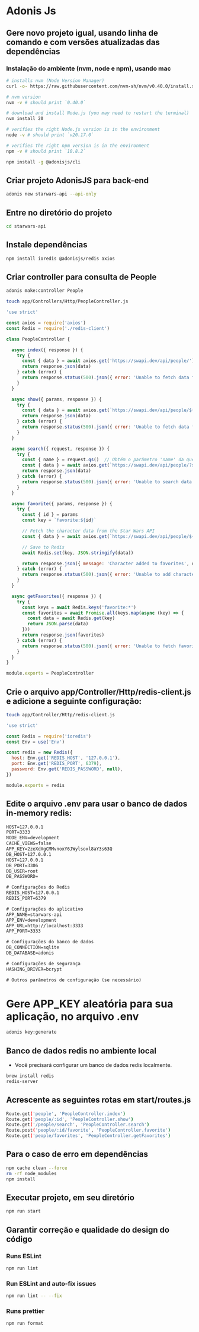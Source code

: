 # Adonis Js

## Gere novo projeto igual, usando linha de comando e com versões atualizadas das dependências

### Instalação do ambiente (nvm, node e npm), usando mac
```bash  
# installs nvm (Node Version Manager)
curl -o- https://raw.githubusercontent.com/nvm-sh/nvm/v0.40.0/install.sh | bash

# nvm version
nvm -v # should print `0.40.0`

# download and install Node.js (you may need to restart the terminal)
nvm install 20

# verifies the right Node.js version is in the environment
node -v # should print `v20.17.0`

# verifies the right npm version is in the environment
npm -v # should print `10.8.2`

npm install -g @adonisjs/cli
```  

## Criar projeto AdonisJS para back-end
```bash
adonis new starwars-api --api-only
```  

## Entre no diretório do projeto
```bash
cd starwars-api
```  

## Instale dependências
```bash  
npm install ioredis @adonisjs/redis axios
```  

## Criar controller para consulta de People
```bash
adonis make:controller People
```

```bash
touch app/Controllers/Http/PeopleController.js
```

```javascript title="app/Controllers/Http/PeopleController.js"
'use strict'

const axios = require('axios')
const Redis = require('./redis-client')

class PeopleController {

  async index({ response }) {
    try {
      const { data } = await axios.get('https://swapi.dev/api/people/')
      return response.json(data)
    } catch (error) {
      return response.status(500).json({ error: 'Unable to fetch data from Star Wars API' })
    }
  }

  async show({ params, response }) {
    try {
      const { data } = await axios.get(`https://swapi.dev/api/people/${params.id}/`)
      return response.json(data)
    } catch (error) {
      return response.status(500).json({ error: 'Unable to fetch data from Star Wars API' })
    }
  }

  async search({ request, response }) {
    try {
      const { name } = request.qs()  // Obtém o parâmetro 'name' da query string
      const { data } = await axios.get(`https://swapi.dev/api/people/?search=${name}`) // Usa o parâmetro 'search' para buscar pelo nome
      return response.json(data)
    } catch (error) {
      return response.status(500).json({ error: 'Unable to search data from Star Wars API' })
    }
  }

  async favorite({ params, response }) {
    try {
      const { id } = params
      const key = `favorite:${id}`

      // Fetch the character data from the Star Wars API
      const { data } = await axios.get(`https://swapi.dev/api/people/${id}/`)

      // Save to Redis
      await Redis.set(key, JSON.stringify(data))

      return response.json({ message: 'Character added to favorites', data })
    } catch (error) {
      return response.status(500).json({ error: 'Unable to add character to favorites' })
    }
  }

  async getFavorites({ response }) {
    try {
      const keys = await Redis.keys('favorite:*')
      const favorites = await Promise.all(keys.map(async (key) => {
        const data = await Redis.get(key)
        return JSON.parse(data)
      }))
      return response.json(favorites)
    } catch (error) {
      return response.status(500).json({ error: 'Unable to fetch favorite characters' })
    }
  }
}

module.exports = PeopleController
```

## Crie o arquivo app/Controller/Http/redis-client.js e adicione a seguinte configuração:

```bash
touch app/Controller/Http/redis-client.js
```

```javascript
'use strict'

const Redis = require('ioredis')
const Env = use('Env')

const redis = new Redis({
  host: Env.get('REDIS_HOST', '127.0.0.1'),
  port: Env.get('REDIS_PORT', 6379),
  password: Env.get('REDIS_PASSWORD', null),
})

module.exports = redis
```


## Edite o arquivo .env para usar o banco de dados in-memory redis:
```txt
HOST=127.0.0.1
PORT=3333
NODE_ENV=development
CACHE_VIEWS=false
APP_KEY=2zeXdXgCMMvnoxY6JWylsoxl8aY3s63Q
DB_HOST=127.0.0.1
HOST=127.0.0.1
DB_PORT=3306
DB_USER=root
DB_PASSWORD=

# Configurações do Redis
REDIS_HOST=127.0.0.1
REDIS_PORT=6379

# Configurações do aplicativo
APP_NAME=starwars-api
APP_ENV=development
APP_URL=http://localhost:3333
APP_PORT=3333

# Configurações do banco de dados
DB_CONNECTION=sqlite
DB_DATABASE=adonis

# Configurações de segurança
HASHING_DRIVER=bcrypt

# Outros parâmetros de configuração (se necessário)
```

# Gere APP_KEY aleatória para sua aplicação, no arquivo .env
```bash
adonis key:generate
```  

## Banco de dados redis no ambiente local
- Você precisará configurar um banco de dados redis localmente.
```bash
brew install redis
redis-server
```  

## Acrescente as seguintes rotas em start/routes.js
```bash
Route.get('people', 'PeopleController.index')
Route.get('people/:id', 'PeopleController.show')
Route.get('/people/search', 'PeopleController.search')
Route.post('people/:id/favorite', 'PeopleController.favorite')
Route.get('people/favorites', 'PeopleController.getFavorites')
```

## Para o caso de erro em dependências
```bash
npm cache clean --force
rm -rf node_modules
npm install
```

## Executar projeto, em seu diretório

```bash
npm run start
```  

## Garantir correção e qualidade do design do código
### Runs ESLint
```bash
npm run lint
``` 

### Run ESLint and auto-fix issues
```bash
npm run lint -- --fix
```  

### Runs prettier
```bash
npm run format
``` 
